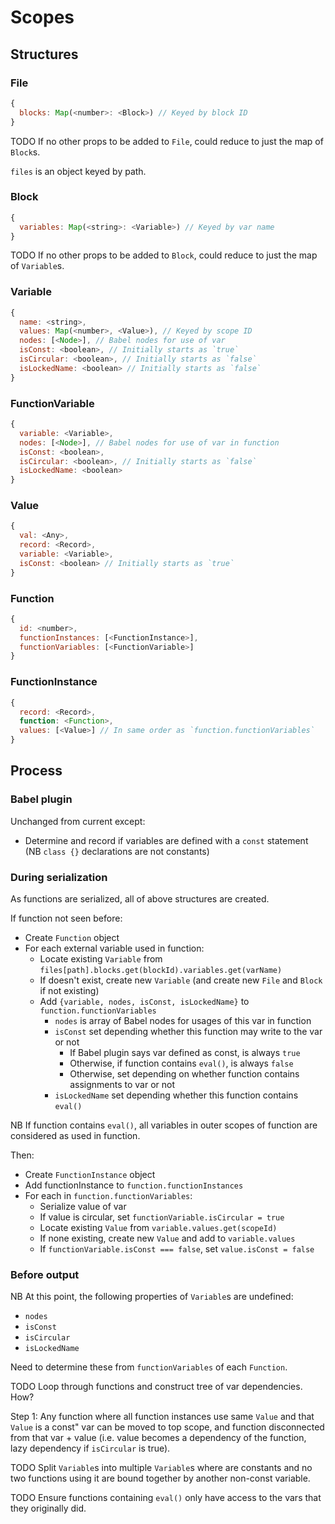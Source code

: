 # Scopes

## Structures

### File

```js
{
  blocks: Map(<number>: <Block>) // Keyed by block ID
}
```

TODO If no other props to be added to `File`, could reduce to just the map of `Block`s.

`files` is an object keyed by path.

### Block

```js
{
  variables: Map(<string>: <Variable>) // Keyed by var name
}
```

TODO If no other props to be added to `Block`, could reduce to just the map of `Variable`s.

### Variable

```js
{
  name: <string>,
  values: Map(<number>, <Value>), // Keyed by scope ID
  nodes: [<Node>], // Babel nodes for use of var
  isConst: <boolean>, // Initially starts as `true`
  isCircular: <boolean>, // Initially starts as `false`
  isLockedName: <boolean> // Initially starts as `false`
}
```

### FunctionVariable

```js
{
  variable: <Variable>,
  nodes: [<Node>], // Babel nodes for use of var in function
  isConst: <boolean>,
  isCircular: <boolean>, // Initially starts as `false`
  isLockedName: <boolean>
}
```

### Value

```js
{
  val: <Any>,
  record: <Record>,
  variable: <Variable>,
  isConst: <boolean> // Initially starts as `true`
}
```

### Function

```js
{
  id: <number>,
  functionInstances: [<FunctionInstance>],
  functionVariables: [<FunctionVariable>]
}
```

### FunctionInstance

```js
{
  record: <Record>,
  function: <Function>,
  values: [<Value>] // In same order as `function.functionVariables`
}
```

## Process

### Babel plugin

Unchanged from current except:

* Determine and record if variables are defined with a `const` statement (NB `class {}` declarations are not constants)

### During serialization

As functions are serialized, all of above structures are created.

If function not seen before:

* Create `Function` object
* For each external variable used in function:
  * Locate existing `Variable` from `files[path].blocks.get(blockId).variables.get(varName)`
  * If doesn't exist, create new `Variable` (and create new `File` and `Block` if not existing)
  * Add `{variable, nodes, isConst, isLockedName}` to `function.functionVariables`
    * `nodes` is array of Babel nodes for usages of this var in function
    * `isConst` set depending whether this function may write to the var or not
      * If Babel plugin says var defined as const, is always `true`
      * Otherwise, if function contains `eval()`, is always `false`
      * Otherwise, set depending on whether function contains assignments to var or not
    * `isLockedName` set depending whether this function contains `eval()`

NB If function contains `eval()`, all variables in outer scopes of function are considered as used in function.

Then:

* Create `FunctionInstance` object
* Add functionInstance to `function.functionInstances`
* For each in `function.functionVariables`:
  * Serialize value of var
  * If value is circular, set `functionVariable.isCircular = true`
  * Locate existing `Value` from `variable.values.get(scopeId)`
  * If none existing, create new `Value` and add to `variable.values`
  * If `functionVariable.isConst === false`, set `value.isConst = false`

### Before output

NB At this point, the following properties of `Variable`s are undefined:

* `nodes`
* `isConst`
* `isCircular`
* `isLockedName`

Need to determine these from `functionVariables` of each `Function`.

TODO Loop through functions and construct tree of var dependencies. How?

Step 1: Any function where all function instances use same `Value` and that `Value` is a const" var can be moved to top scope, and function disconnected from that var + value (i.e. value becomes a dependency of the function, lazy dependency if `isCircular` is true).

TODO Split `Variable`s into multiple `Variable`s where are constants and no two functions using it are bound together by another non-const variable.

TODO Ensure functions containing `eval()` only have access to the vars that they originally did.
